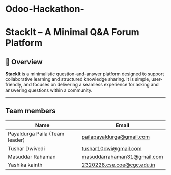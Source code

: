# Odoo-Hackathon-

# StackIt – A Minimal Q&A Forum Platform

## 📖 Overview
**StackIt** is a minimalistic question-and-answer platform designed to support collaborative learning and structured knowledge sharing. It is simple, user-friendly, and focuses on delivering a seamless experience for asking and answering questions within a community.

---

## Team members
| Name              | Email                                                   |
| ----------------- | ------------------------------------------------------- |
| Payaldurga Paila (Team leader) | [pailapayaldurga@gmail.com](mailto:pailapayaldurga@gmail.com) |
| Tushar Dwivedi   | [tushar10dwi@gmail.com](mailto:tushar10dwi@gmail.com)   |
| Masuddar Rahaman | [masuddarrahaman31@gmail.com](mailto:masuddarrahaman31@gmail.com)   |
| Yashika kainth   | [2320228.cse.coe@cgc.edu.in](mailto:2320228.cse.coe@cgc.edu.in)   |
